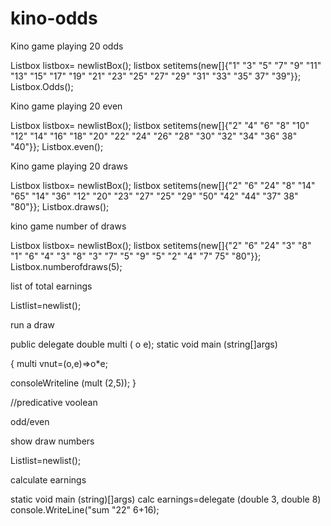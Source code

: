 # kino-odds
Kino game playing 20 odds

Listbox listbox= newlistBox();
listbox setitems(new[]{"1" "3" "5" "7" "9" "11" "13" "15" "17" "19" "21" "23" "25" "27" "29" "31" "33" "35" 37" "39"}};
Listbox.Odds();




Kino game playing 20 even

Listbox listbox= newlistBox();
listbox setitems(new[]{"2" "4" "6" "8" "10" "12" "14" "16" "18" "20" "22" "24" "26" "28" "30" "32" "34" "36" 38" "40"}};
Listbox.even();



Kino game playing 20 draws

Listbox listbox= newlistBox();
listbox setitems(new[]{"2" "6" "24" "8" "14" "65" "14" "36" "12" "20" "23" "27" "25" "29" "50" "42" "44" "37" 38" "80"}};
Listbox.draws();




kino game number of draws

Listbox listbox= newlistBox();
listbox setitems(new[]{"2" "6" "24" "3" "8" "1" "6" "4" "3" "8" "3" "7" "5" "9" "5" "2" "4" "7" 75" "80"}};
Listbox.numberofdraws(5);





list of total earnings

List<totalearnings>list=newlist<totalearnings>();
  
  
  
  
  run a draw
  
  public delegate double
  multi ( o  e);
  static void main (string[]args)
  
  { multi vnut=(o,e)=>o*e;
  
  consoleWriteline (mult (2,5));
  }
  
 //predicative voolean
 
 odd/even
 
 
 
 show draw numbers
 
 List<drawnumbers>list=newlist<drawnumbers>();
  
  
  calculate earnings
  
  
  static void main (string)[]args)
  calc earnings=delegate (double 3, double 8)
  console.WriteLine("sum "22" 6+16);
  
 
